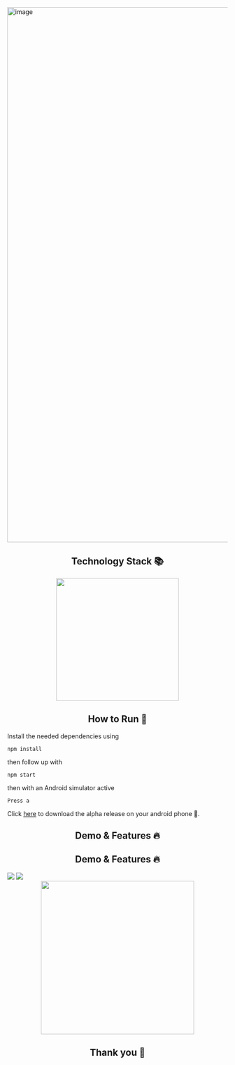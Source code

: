 <img width="1221" alt="image" src="https://user-images.githubusercontent.com/49572294/188499530-c6da5dc3-f26b-400b-a807-7e59da90e523.png">

<h2 align='center'> Technology Stack 📚 </h2>

<div align='center'>

<img src="https://user-images.githubusercontent.com/49572294/181939532-ec1c7d41-ef6e-4afc-995c-be9611e4f0bb.png" width="280">

</div>

<h2 align='center'> How to Run 🚀 </h2>

Install the needed dependencies using
```
npm install
```
then follow up with
```
npm start
```
then with an Android simulator active
```
Press a
```
Click <a href="https://expo.dev/artifacts/71a47b4f-5be5-4e2c-922b-dd0ce70f3d64">here</a> to download the alpha release on your android phone 📱.

<h2 align='center'> Demo & Features 🔥 </h2>

<h2 align='center'> Demo & Features 🔥 </h2>


<img src="https://user-images.githubusercontent.com/49572294/215291014-9e3d650d-c386-42b4-a609-c409f78ac18a.png" >
<img src="https://user-images.githubusercontent.com/49572294/215291032-f2e9f045-3d85-489c-8a96-d9ec3811e617.png" >

<div align='center'>
<img src="https://user-images.githubusercontent.com/49572294/215291071-c14e2ad0-c413-4848-a426-33d0eb00fb26.gif" width="350" >
</div>



<h2 align='center'> Thank you 💙  </h2>


